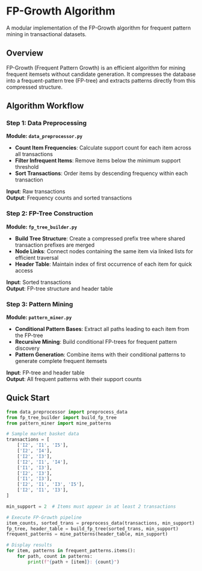 # FP-Growth Algorithm

A modular implementation of the FP-Growth algorithm for frequent pattern mining in transactional datasets.

## Overview

FP-Growth (Frequent Pattern Growth) is an efficient algorithm for mining frequent itemsets without candidate generation. It compresses the database into a frequent-pattern tree (FP-tree) and extracts patterns directly from this compressed structure.

## Algorithm Workflow

### Step 1: Data Preprocessing
**Module: `data_preprocessor.py`**

- **Count Item Frequencies**: Calculate support count for each item across all transactions
- **Filter Infrequent Items**: Remove items below the minimum support threshold  
- **Sort Transactions**: Order items by descending frequency within each transaction

**Input**: Raw transactions  
**Output**: Frequency counts and sorted transactions

### Step 2: FP-Tree Construction
**Module: `fp_tree_builder.py`**

- **Build Tree Structure**: Create a compressed prefix tree where shared transaction prefixes are merged
- **Node Links**: Connect nodes containing the same item via linked lists for efficient traversal
- **Header Table**: Maintain index of first occurrence of each item for quick access

**Input**: Sorted transactions  
**Output**: FP-tree structure and header table

### Step 3: Pattern Mining  
**Module: `pattern_miner.py`**

- **Conditional Pattern Bases**: Extract all paths leading to each item from the FP-tree
- **Recursive Mining**: Build conditional FP-trees for frequent pattern discovery
- **Pattern Generation**: Combine items with their conditional patterns to generate complete frequent itemsets

**Input**: FP-tree and header table  
**Output**: All frequent patterns with their support counts

## Quick Start

```python
from data_preprocessor import preprocess_data
from fp_tree_builder import build_fp_tree
from pattern_miner import mine_patterns

# Sample market basket data
transactions = [
    ['I2', 'I1', 'I5'],
    ['I2', 'I4'],
    ['I2', 'I3'],
    ['I2', 'I1', 'I4'],
    ['I1', 'I3'],
    ['I2', 'I3'],
    ['I1', 'I3'],
    ['I2', 'I1', 'I3', 'I5'],
    ['I2', 'I1', 'I3'],
]

min_support = 2  # Items must appear in at least 2 transactions

# Execute FP-Growth pipeline
item_counts, sorted_trans = preprocess_data(transactions, min_support)
fp_tree, header_table = build_fp_tree(sorted_trans, min_support)
frequent_patterns = mine_patterns(header_table, min_support)

# Display results
for item, patterns in frequent_patterns.items():
    for path, count in patterns:
        print(f"{path + [item]}: {count}")
